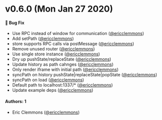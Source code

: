 # v0.6.0 (Mon Jan 27 2020)

#### 🐛  Bug Fix

- Use RPC instead of window for communication  ([@ericclemmons](https://github.com/ericclemmons))
- Add setPath  ([@ericclemmons](https://github.com/ericclemmons))
- store supports RPC calls via postMessage  ([@ericclemmons](https://github.com/ericclemmons))
- Remove unused router  ([@ericclemmons](https://github.com/ericclemmons))
- Use single store instance  ([@ericclemmons](https://github.com/ericclemmons))
- Dry up pushState/replaceState  ([@ericclemmons](https://github.com/ericclemmons))
- Update history as path cahnges  ([@ericclemmons](https://github.com/ericclemmons))
- Only render iframe with initial path  ([@ericclemmons](https://github.com/ericclemmons))
- syncPath on history pushState|replaceState|popState  ([@ericclemmons](https://github.com/ericclemmons))
- syncPath on load  ([@ericclemmons](https://github.com/ericclemmons))
- Default path to localhost:1337/*  ([@ericclemmons](https://github.com/ericclemmons))
- Update example deps  ([@ericclemmons](https://github.com/ericclemmons))

#### Authors: 1

- Eric Clemmons ([@ericclemmons](https://github.com/ericclemmons))
